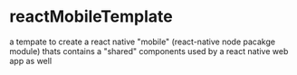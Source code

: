 # reactMobileTemplate
a tempate to create a react native "mobile" (react-native node pacakge module) thats contains a "shared" components used by a react native web app as well
